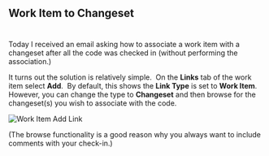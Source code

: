 ## Work Item to Changeset
#
Today I received an email asking how to associate a work item with a changeset after all the code was checked in (without performing the association.)

It turns out the solution is relatively simple.  On the **Links** tab of the work item select **Add**.  By default, this shows the **Link Type** is set to **Work Item**.  However, you can change the type to **Changeset** and then browse for the changeset(s) you wish to associate with the code.

![Work Item Add Link](https://intellitect.com/wp-content/uploads/binary/AssociatingaWorkItemtoaChangesetAfterChe_7C22/WorkItemAddLink.jpg "Associating a Work Item to a Changeset After Checking in")

(The browse functionality is a good reason why you always want to include comments with your check-in.)
